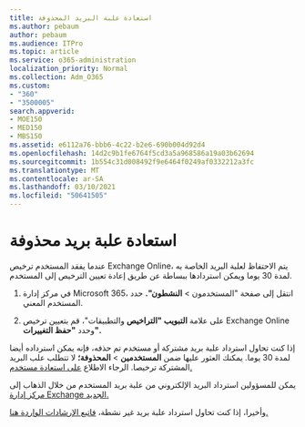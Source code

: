 ```yaml
---
title: استعادة علبة البريد المحذوفة
ms.author: pebaum
author: pebaum
ms.audience: ITPro
ms.topic: article
ms.service: o365-administration
localization_priority: Normal
ms.collection: Adm_O365
ms.custom:
- "360"
- "3500005"
search.appverid:
- MOE150
- MED150
- MBS150
ms.assetid: e6112a76-bbb6-4c22-b2e6-690b004d92d4
ms.openlocfilehash: 14d2c9b1fe6764f5cd3a5a968586a19a03b62694
ms.sourcegitcommit: 1b554c31d008492f9e6464f0249af0332212a3fc
ms.translationtype: MT
ms.contentlocale: ar-SA
ms.lasthandoff: 03/10/2021
ms.locfileid: "50641505"
---
```

# <a name="restore-a-deleted-mailbox"></a>استعادة علبة بريد محذوفة

عندما يفقد المستخدم ترخيص Exchange Online، يتم الاحتفاظ لعلبة البريد الخاصة به لمدة 30 يوما ويمكن استردادها ببساطة عن طريق إعادة تعيين الترخيص إلى المستخدم.
  
1. في مركز إدارة Microsoft 365،  انتقل إلى صفحة "المستخدمون \> **النشطون".** حدد المستخدم المعني.

2. على علامة **التبويب "التراخيص** والتطبيقات"، قم بتعيين ترخيص Exchange Online وحدد **"حفظ التغييرات".**

إذا كنت تحاول استرداد علبة بريد مشتركة أو مستخدم تم حذفه، فإنه يمكن استرداده أيضا لمدة 30 يوما. يمكنك العثور عليها ضمن **المستخدمين** \> **المحذوفة؛** لا تتطلب علب البريد المشتركة ترخيصا. الرجاء الاطلاع [على استعادة مستخدم.](https://docs.microsoft.com/microsoft-365/admin/add-users/restore-user)

يمكن للمسؤولين استرداد البريد الإلكتروني من علبة بريد المستخدم من خلال الذهاب إلى [مركز إدارة Exchange الجديد.](https://techcommunity.microsoft.com/t5/exchange-team-blog/a-new-recoverableitems-experience-comes-to-exchange-online/ba-p/1505353)

وأخيرا، إذا كنت تحاول استرداد علبة بريد غير نشطة، [فاتبع الإرشادات الواردة هنا.](https://docs.microsoft.com/microsoft-365/compliance/recover-an-inactive-mailbox)
  
